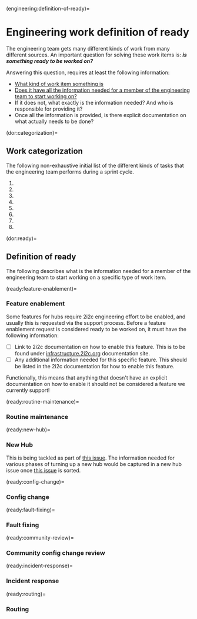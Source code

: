 (engineering:definition-of-ready)=
# Engineering work definition of ready

The engineering team gets many different kinds of work from many different sources. An important question for solving these work items is: _**is something ready to be worked on?**_

Answering this question, requires at least the following information:

- [What kind of work item something is](dor:categorization)
- [Does it have all the information needed for a member of the engineering team to start working on?](dor:ready)
- If it does not, what exactly is the information needed? And who is responsible for providing it?
- Once all the information is provided, is there explicit documentation on what actually needs to be done?

(dor:categorization)=
## Work categorization

The following non-exhaustive initial list of the different kinds of tasks that the engineering team performs during a sprint cycle.

1. [](ready:feature-enablement)
2. [](ready:routine-maintenance)
3. [](ready:new-hub)
4. [](ready:config-change)
5. [](ready:fault-fixing)
6. [](ready:community-review)
7. [](ready:incident-Response)
8. [](ready:routing)

(dor:ready)=
## Definition of ready

The following describes what is the information needed for a member of the engineering team to start working on a specific type of work item.

(ready:feature-enablement)=
### Feature enablement

Some features for hubs require 2i2c engineering effort to be enabled, and usually this is requested via
the support process. Before a feature enablement request is considered ready to be worked on, it must
have the following information:

- [ ] Link to 2i2c documentation on how to enable this feature. This is to be found under
      [infrastructure.2i2c.org](https://infrastructure.2i2c.org) documentation site.
- [ ] Any additional information needed for this specific feature. This should be listed in the 2i2c
      documentation for how to enable this feature.

Functionally, this means that anything that doesn't have an explicit documentation on how to enable it
should not be considered a feature we currently support!

(ready:routine-maintenance)=
### Routine maintenance

(ready:new-hub)=
### New Hub

This is being tackled as part of [this issue](https://github.com/2i2c-org/meta/issues/897). The
information needed for various phases of turning up a new hub would be captured in a new hub
issue once [this issue](https://github.com/2i2c-org/infrastructure/issues/3908) is sorted.

(ready:config-change)=
### Config change

(ready:fault-fixing)=
### Fault fixing

(ready:community-review)=
### Community config change review

(ready:incident-response)=
### Incident response

(ready:routing)=
### Routing